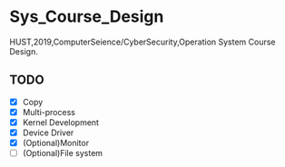 # Sys_Course_Design
HUST,2019,ComputerSeience/CyberSecurity,Operation System Course Design.
## TODO
- [x] Copy
- [x] Multi-process
- [x] Kernel Development
- [x] Device Driver
- [x] (Optional)Monitor
- [ ] (Optional)File system
